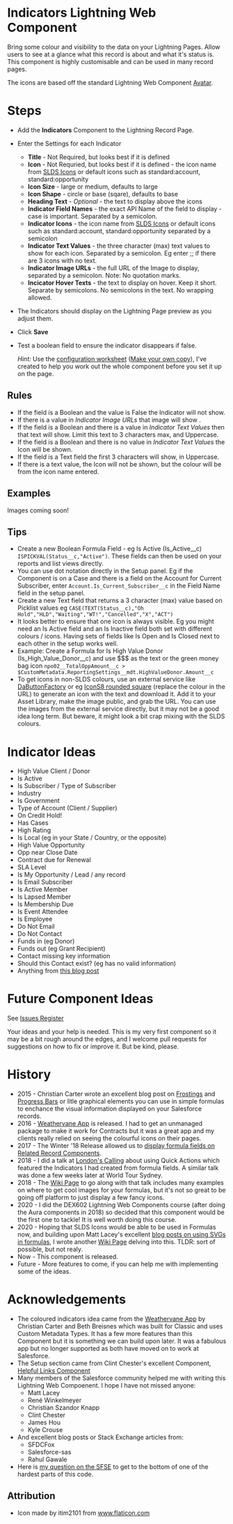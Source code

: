 # Indicators Lightning Web Component

Bring some colour and visibility to the data on your Lightning Pages. Allow users to see at a glance what this record is about and what it's status is. This component is highly customisable and can be used in many record pages. 

The icons are based off the standard Lightning Web Component [Avatar](https://developer.salesforce.com/docs/component-library/bundle/lightning-avatar/example).

# Steps

* Add the **Indicators** Component to the Lightning Record Page. 
* Enter the Settings for each Indicator
  * **Title** - Not Required, but looks best if it is defined
  * **Icon** - Not Requried, but looks best if it is defined - the icon name from [SLDS Icons](https://www.lightningdesignsystem.com/icons/) or default icons such as standard:account, standard:opportunity
  * **Icon Size** - large or medium, defaults to large
  * **Icon Shape** - circle or base (sqare), defaults to base
  * **Heading Text** - _Optional_ - the text to display above the icons
  * **Indicator Field Names** - the exact API Name of the field to display - case is important. Separated by a semicolon. 
  * **Indicator Icons** - the icon name from [SLDS Icons](https://www.lightningdesignsystem.com/icons/) or default icons such as standard:account, standard:opportunity separated by a semicolon
  * **Indicator Text Values** - the three character (max) text values to show for each icon. Separated by a semicolon. Eg enter ;; if there are 3 icons with no text.
  * **Indicator Image URLs** - the full URL of the Image to display, separated by a semicolon. Note: No quotation marks. 
  * **Incicator Hover Texts** - the text to display on hover. Keep it short. Separate by semicolons. No semicolons in the text. No wrapping allowed. 
* The Indicators should display on the Lightning Page preview as you adjust them. 
* Click **Save**
* Test a boolean field to ensure the indicator disappears if false.

  _Hint:_ Use the [configuration worksheet](https://docs.google.com/spreadsheets/d/1e-Qxi0MY9An9Hb9mHPVxFom--HCNK6xNRkWO12xRxg0/edit?usp=sharing) ([Make your own copy](https://docs.google.com/spreadsheets/d/1e-Qxi0MY9An9Hb9mHPVxFom--HCNK6xNRkWO12xRxg0/copy)), I've created to help you work out the whole component before you set it up on the page.

## Rules

* If the field is a Boolean and the value is False the Indicator will not show.
* If there is a value in *Indicator Image URLs* that image will show .
* If the field is a Boolean and there is a value in *Indicator Text Values* then that text will show. Limit this text to 3 characters max, and Uppercase. 
* If the field is a Boolean and there is no value in *Indicator Text Values* the Icon will be shown.
* If the field is a Text field the first 3 characters will show, in Uppercase.
* If there is a text value, the Icon will not be shown, but the colour will be from the icon name entered.

## Examples

Images coming soon! 

## Tips
* Create a new Boolean Formula Field - eg Is Active (Is_Active__c)
```ISPICKVAL(Status__c,"Active")```. These fields can then be used on your reports and list views directly. 
* You can use dot notation directly in the Setup panel. Eg if the Component is on a Case and there is a field on the Account for Current Subscriber, enter ```Account.Is_Current_Subscriber__c``` in the Field Name field in the setup panel. 
* Create a new Text field that returns a 3 character (max) value based on Picklist values eg
```CASE(TEXT(Status__c),"Oh Hold","HLD","Waiting","WT!","Cancelled","X","ACT")```
* It looks better to ensure that one icon is always visible. Eg you might need an Is Active field and an Is Inactive field both set with different colours / icons. Having sets of fields like Is Open and Is Closed next to each other in the setup works well. 
* Example: Create a Formula for Is High Value Donor (Is_High_Value_Donor__c) and use $$$ as the text or the green money bag icon
```npo02__TotalOppAmount__c > $CustomMetadata.ReportingSettings__mdt.HighValueDonor.Amount__c```
* To get icons in non-SLDS colours, use an external service like [DaButtonFactory](https://www.clickminded.com/button-generator/) or eg [IconS8 rounded square](https://img.icons8.com/ios-filled/50/cd0000/rounded-square.png) (replace the colour in the URL) to generate an icon with the text and download it. Add it to your Asset Library, make the image public, and grab the URL. You can use the images from the external service directly, but it may not be a good idea long term. But beware, it might look a bit crap mixing with the SLDS colours. 


# Indicator Ideas
* High Value Client / Donor
* Is Active
* Is Subscriber / Type of Subscriber
* Industry
* Is Government
* Type of Account (Client / Supplier)
* On Credit Hold!
* Has Cases
* High Rating
* Is Local (eg in your State / Country, or the opposite)
* High Value Opportunity
* Opp near Close Date
* Contract due for Renewal
* SLA Level
* Is My Opportunity / Lead / any record
* Is Email Subscriber
* Is Active Member
* Is Lapsed Member
* Is Membership Due
* Is Event Attendee
* Is Employee
* Do Not Email
* Do Not Contact
* Funds in (eg Donor)
* Funds out (eg Grant Recipient)
* Contact missing key information
* Should this Contact exist? (eg has no valid information)
* Anything from [this blog post](https://dandonin.com/2017/07/06/customer-account-health-indicators/)

# Future Component Ideas

See [Issues Register](https://github.com/JodieM/Indicators/issues)

Your ideas and your help is needed. This is my very first component so it may be a bit rough around the edges, and I welcome pull requests for suggestions on how to fix or improve it. But be kind, please. 

# History

* 2015 - Christian Carter wrote an excellent blog post on [Frostings](https://cdcarter.github.io/admin/2015/11/12/frosting) and [Progress Bars](https://cdcarter.github.io/admin/2016/02/15/progress-bar) or litle graphical elements you can use in simple formulas to enchance the visual information displayed on your Salesforce records.
* 2016 - [Weathervane App](https://github.com/bigthinks/weathervane) is released. I had to get an unmanaged package to make it work for Contracts but it was a great app and my clients really relied on seeing the colourful icons on their pages. 
* 2017 - The Winter '18 Release allowed us to [display formula fields on Related Record Components](https://success.salesforce.com/ideaView?id=08730000000Dm7sAAC).
* 2018 - I did a talk at [London's Calling](https://www.youtube.com/watch?v=JPgZKdwZMxU) about using Quick Actions which featured the Indicators I had created from formula fields. A similar talk was done a few weeks later at World Tour Sydney.
* 2018 - The [Wiki Page](https://tddprojects.atlassian.net/wiki/x/KQBHDg) to go along with that talk includes many examples on where to get cool images for your formulas, but it's not so great to be going off platform to just display a few fancy icons. 
* 2020 - I did the DEX602 Lightning Web Components course (after doing the Aura components in 2018) so decided that this component would be the first one to tackle! It is well worth doing this course. 
* 2020 - Hoping that SLDS Icons would be able to be used in Formulas now, and building upon Matt Lacey's excellent [blog posts on using SVGs in formulas](https://laceysnr.com/formula-controlled-graphics-on-salesforce-1/), I wrote another [Wiki Page](https://tddprojects.atlassian.net/wiki/x/BQCHOw) delving into this. TLDR: sort of possible, but not realy. 
* Now - This component is released.
* Future - More features to come, if you can help me with implementing some of the ideas. 

# Acknowledgements

* The coloured indicators idea came from the [Weathervane App](https://github.com/bigthinks/weathervane) by Christian Carter and Beth Breisnes which was built for Classic and uses Custom Metadata Types. It has a few more features than this Component but it is something we can build upon later. It was a fabulous app but no longer supported as both have moved on to work at Salesforce. 
* The Setup section came from Clint Chester's excellent Component, [Helpful Links Component](https://github.com/edgewatercricketclub/helpful-links-component) 
* Many members of the Salesforce community helped me with writing this Lightning Web Compoenent. I hope I have not missed anyone:
  * Matt Lacey
  * René Winkelmeyer
  * Christian Szandor Knapp
  * Clint Chester
  * James Hou
  * Kyle Crouse
* And excellent blog posts or Stack Exchange articles from:
  * SFDCFox
  * Salesforce-sas
  * Rahul Gawale
* Here is [my question on the SFSE](https://salesforce.stackexchange.com/questions/307055/simplest-way-to-display-values-from-field-names-listed-in-design-attributes) to get to the bottom of one of the hardest parts of this code.

## Attribution
* Icon made by itim2101 from www.flaticon.com

